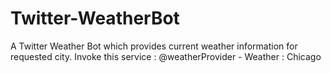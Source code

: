 # Twitter-WeatherBot
A Twitter Weather Bot which provides current weather information for requested city.
Invoke this service : @weatherProvider - Weather : Chicago
